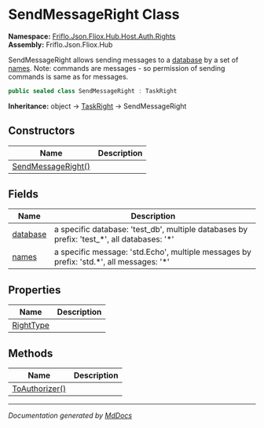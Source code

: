 ﻿<!--  
  <auto-generated>   
    The contents of this file were generated by a tool.  
    Changes to this file may be list if the file is regenerated  
  </auto-generated>   
-->

# SendMessageRight Class

**Namespace:** [Friflo.Json.Fliox.Hub.Host.Auth.Rights](../index.md)  
**Assembly:** Friflo.Json.Fliox.Hub

SendMessageRight allows sending messages to a [database](fields/database.md) by a set of [names](fields/names.md).            Note: commands are messages \- so permission of sending commands is same as for messages.

```csharp
public sealed class SendMessageRight : TaskRight
```

**Inheritance:** object → [TaskRight](../TaskRight/index.md) → SendMessageRight

## Constructors

| Name                                        | Description |
| ------------------------------------------- | ----------- |
| [SendMessageRight()](constructors/index.md) |             |

## Fields

| Name                           | Description                                                                                    |
| ------------------------------ | ---------------------------------------------------------------------------------------------- |
| [database](fields/database.md) | a specific database: 'test\_db', multiple databases by prefix: 'test\_\*', all databases: '\*' |
| [names](fields/names.md)       | a specific message: 'std.Echo', multiple messages by prefix: 'std.\*', all messages: '\*'      |

## Properties

| Name                                 | Description |
| ------------------------------------ | ----------- |
| [RightType](properties/RightType.md) |             |

## Methods

| Name                                      | Description |
| ----------------------------------------- | ----------- |
| [ToAuthorizer()](methods/ToAuthorizer.md) |             |

___

*Documentation generated by [MdDocs](https://github.com/ap0llo/mddocs)*
